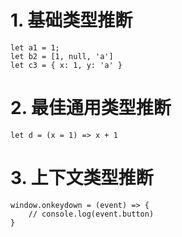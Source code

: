 <!--
 * @LastEditors: wudan01
 * @description: 文件描述
-->

# 1. 基础类型推断

```
let a1 = 1;
let b2 = [1, null, 'a']
let c3 = { x: 1, y: 'a' }
```

# 2. 最佳通用类型推断
```
let d = (x = 1) => x + 1
```

# 3. 上下文类型推断
```
window.onkeydown = (event) => {
    // console.log(event.button)
}
```